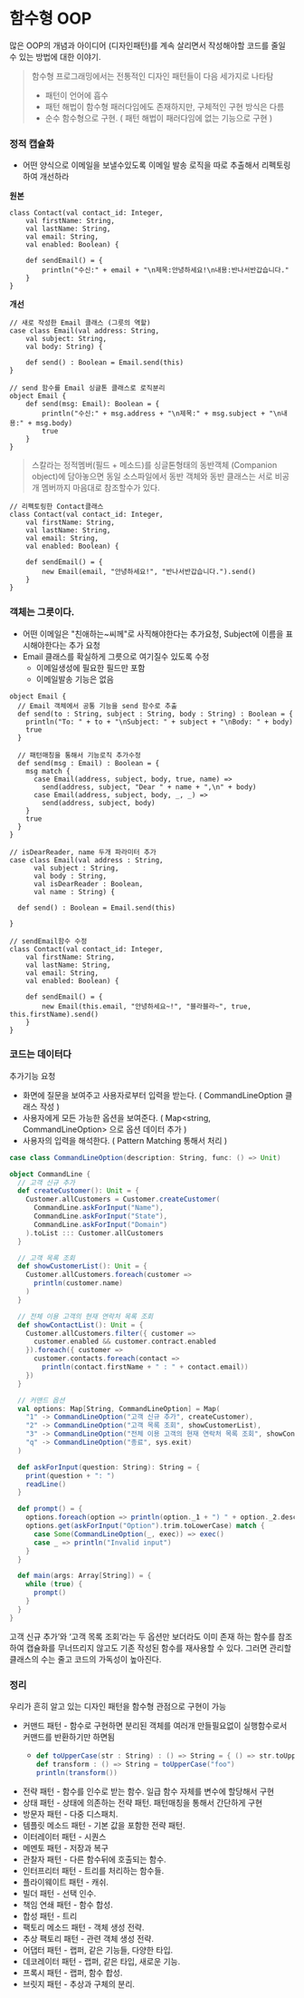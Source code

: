# **함수형 OOP**

많은 OOP의 개념과 아이디어 \(디자인패턴\)를 계속 살리면서 작성해야할 코드를 줄일 수 있는 방법에 대한 이야기.

> 함수형 프로그래밍에서는 전통적인 디자인 패턴들이 다음 세가지로 나타탐
>
> * 패턴이 언어에 흡수
> * 패턴 해법이 함수형 패러다임에도 존재하지만, 구체적인 구현 방식은 다름
> * 순수 함수형으로 구현. \( 패턴 해법이 패러다임에 없는 기능으로 구현 \)

### **정적 캡슐화**

* 어떤 양식으로 이메일을 보낼수있도록 이메일 발송 로직을 따로 추출해서 리펙토링하여 개선하라

**원본**

```
class Contact(val contact_id: Integer,
    val firstName: String,
    val lastName: String,
    val email: String,
    val enabled: Boolean) {

    def sendEmail() = {
        println("수신:" + email + "\n제목:안녕하세요!\n내용:반나서반갑습니다."
    }    
}
```

**개선**

```
// 새로 작성한 Email 클래스 (그릇의 역할)
case class Email(val address: String, 
    val subject: String, 
    val body: String) {

    def send() : Boolean = Email.send(this)
}

// send 함수를 Email 싱글톤 클래스로 로직분리 
object Email {
    def send(msg: Email): Boolean = {
        println("수신:" + msg.address + "\n제목:" + msg.subject + "\n내용:" + msg.body) 
        true
    }
}
```

> 스칼라는 정적멤버\(필드 + 메소드\)를 싱글톤형태의 동반객체 \(Companion object\)에 담아놓으면 동일 소스파일에서 동반 객체와 동반 클래스는 서로 비공개 멤버까지 마음대로 참조할수가 있다.

```
// 리펙토링한 Contact클래스 
class Contact(val contact_id: Integer,
    val firstName: String,
    val lastName: String,
    val email: String,
    val enabled: Boolean) {

    def sendEmail() = {
        new Email(email, "안녕하세요!", "반나서반갑습니다.").send()
    }    
}
```

### 객체는 그릇이다.

* 어떤 이메일은 "친애하는~씨께"로 사직해야한다는 추가요청, Subject에 이름을 표시해야한다는 추가 요청
* Email 클래스를 확실하게 그릇으로 여기질수 있도록 수정
  * 이메일생성에 필요한 필드만 포함
  * 이메일발송 기능은 없음

```
object Email {
  // Email 객체에서 공통 기능을 send 함수로 추출
  def send(to : String, subject : String, body : String) : Boolean = {
    println("To: " + to + "\nSubject: " + subject + "\nBody: " + body)
    true
  }

  // 패턴매칭을 통해서 기능로직 추가수정 
  def send(msg : Email) : Boolean = {
    msg match {
      case Email(address, subject, body, true, name) => 
        send(address, subject, "Dear " + name + ",\n" + body)
      case Email(address, subject, body, _, _) => 
        send(address, subject, body)
    }
    true
  }
}

// isDearReader, name 두개 파라미터 추가
case class Email(val address : String,
      val subject : String,
      val body : String,
      val isDearReader : Boolean,
      val name : String) {

  def send() : Boolean = Email.send(this)

}
```

```
// sendEmail함수 수정  
class Contact(val contact_id: Integer,
    val firstName: String,
    val lastName: String,
    val email: String,
    val enabled: Boolean) {

    def sendEmail() = {
        new Email(this.email, "안녕하세요~!", "블라블라~", true, this.firstName).send()
    }    
}
```

### 코드는 데이터다

추가기능 요청

* 화면에 질문을 보여주고 사용자로부터 입력을 받는다. \( CommandLineOption 클래스 작성 \)
* 사용자에게 모든 가능한 옵션을 보여준다. \( Map&lt;string, CommandLineOption&gt; 으로 옵션 데이터 추가 \)
* 사용자의 입력을 해석한다. \( Pattern Matching 통해서 처리 \)

```Scala
case class CommandLineOption(description: String, func: () => Unit)

object CommandLine {
  // 고객 신규 추가
  def createCustomer(): Unit = {
    Customer.allCustomers = Customer.createCustomer(
      CommandLine.askForInput("Name"),
      CommandLine.askForInput("State"),
      CommandLine.askForInput("Domain")
    ).toList ::: Customer.allCustomers
  }

  // 고객 목록 조회
  def showCustomerList(): Unit = {
    Customer.allCustomers.foreach(customer =>
      println(customer.name)
    )
  }

  // 전체 이용 고객의 현재 연락처 목록 조회
  def showContactList(): Unit = {
    Customer.allCustomers.filter({ customer =>
      customer.enabled && customer.contract.enabled
    }).foreach({ customer =>
      customer.contacts.foreach(contact =>
        println(contact.firstName + " : " + contact.email))
    })
  }

  // 커맨드 옵션 
  val options: Map[String, CommandLineOption] = Map(
    "1" -> CommandLineOption("고객 신규 추가", createCustomer),
    "2" -> CommandLineOption("고객 목록 조회", showCustomerList),
    "3" -> CommandLineOption("전체 이용 고객의 현재 연락처 목록 조회", showContactList),
    "q" -> CommandLineOption("종료", sys.exit)
  )

  def askForInput(question: String): String = {
    print(question + ": ")
    readLine()
  }

  def prompt() = {
    options.foreach(option => println(option._1 + ") " + option._2.description))
    options.get(askForInput("Option").trim.toLowerCase) match {
      case Some(CommandLineOption(_, exec)) => exec()
      case _ => println("Invalid input")
    }
  }

  def main(args: Array[String]) = {
    while (true) {
      prompt()
    }
  }
}
```

고객 신규 추가’와 ‘고객 목록 조회’라는 두 옵션만 보더라도 이미 존재 하는 함수를 참조하여 캡슐화를 무너뜨리지 않고도 기존 작성된 함수를 재사용할 수 있다. 그러면 관리할 클래스의 수는 줄고 코드의 가독성이 높아진다.

### **정리**

우리가 흔히 알고 있는 디자인 패턴을 함수형 관점으로 구현이 가능

* 커맨드 패턴 - 함수로 구현하면 분리된 객체를 여러개 만들필요없이 실행함수로서 커맨드를 반환하기만 하면됨 
  * ```Scala
    def toUpperCase(str : String) : () => String = { () => str.toUpperCase } 
    def transform : () => String = toUpperCase("foo")
    println(transform())
    ```
* 전략 패턴 - 함수를 인수로 받는 함수. 일급 함수 자체를 변수에 할당해서 구현
* 상태 패턴 - 상태에 의존하는 전략 패턴. 패턴매칭을 통해서 간단하게 구현 
* 방문자 패턴 - 다중 디스패치.
* 템플릿 메소드 패턴 - 기본 값을 포함한 전략 패턴.
* 이터레이터 패턴 - 시퀀스
* 메멘토 패턴 - 저장과 복구
* 관찰자 패턴 - 다른 함수뒤에 호출되는 함수.
* 인터프리터 패턴 - 트리를 처리하는 함수들.
* 플라이웨이트 패턴 - 캐쉬.
* 빌더 패턴 - 선택 인수.
* 책임 연쇄 패턴 - 함수 합성.
* 합성 패턴 - 트리
* 팩토리 메소드 패턴 - 객체 생성 전략.
* 추상 팩토리 패턴 - 관련 객체 생성 전략.
* 어댑터 패턴 - 랩퍼, 같은 기능들, 다양한 타입.
* 데코레이터 패턴 - 랩퍼, 같은 타입, 새로운 기능.
* 프록시 패턴 - 랩퍼, 함수 합성.
* 브릿지 패턴 - 추상과 구체의 분리.



